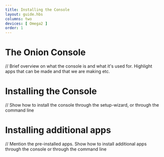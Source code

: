 ```yaml
---
title: Installing the Console
layout: guide.hbs
columns: two
devices: [ Omega2 ]
order: 1
---
```



# The Onion Console

// Brief overview on what the console is and what it's used for. Highlight apps that can be made and that we are making etc.


# Installing the Console

// Show how to install the console through the setup-wizard, or through the command line


# Installing additional apps

// Mention the pre-installed apps. Show how to install additional apps through the console or through the command line
